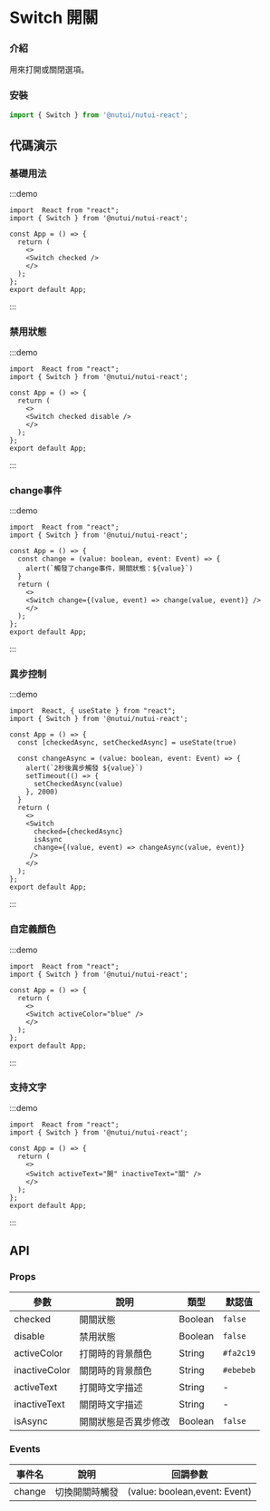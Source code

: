 #  Switch 開關

### 介紹

用來打開或關閉選項。

### 安裝

```ts
import { Switch } from '@nutui/nutui-react';
```

## 代碼演示

### 基礎用法

:::demo
```tsx
import  React from "react";
import { Switch } from '@nutui/nutui-react';

const App = () => {
  return ( 
    <>   
    <Switch checked />
    </>
  );
};  
export default App;

```
:::


### 禁用狀態

:::demo
```tsx
import  React from "react";
import { Switch } from '@nutui/nutui-react';

const App = () => {
  return ( 
    <>   
    <Switch checked disable />
    </>
  );
};  
export default App;

```
:::

### change事件

:::demo
```tsx
import  React from "react";
import { Switch } from '@nutui/nutui-react';

const App = () => {
  const change = (value: boolean, event: Event) => {
    alert(`觸發了change事件，開關狀態：${value}`)
  }
  return ( 
    <>   
    <Switch change={(value, event) => change(value, event)} />
    </>
  );
};  
export default App;

```
:::
### 異步控制

:::demo
```tsx
import  React, { useState } from "react";
import { Switch } from '@nutui/nutui-react';

const App = () => {
  const [checkedAsync, setCheckedAsync] = useState(true)
  
  const changeAsync = (value: boolean, event: Event) => {
    alert(`2秒後異步觸發 ${value}`)
    setTimeout(() => {
      setCheckedAsync(value)
    }, 2000)
  }
  return ( 
    <>   
    <Switch
      checked={checkedAsync}
      isAsync
      change={(value, event) => changeAsync(value, event)}
     />
    </>
  );
};  
export default App;

```
:::
### 自定義顏色

:::demo
```tsx
import  React from "react";
import { Switch } from '@nutui/nutui-react';

const App = () => {
  return ( 
    <>   
    <Switch activeColor="blue" />
    </>
  );
};  
export default App;

```
:::
### 支持文字

:::demo
```tsx
import  React from "react";
import { Switch } from '@nutui/nutui-react';

const App = () => {
  return ( 
    <>   
    <Switch activeText="開" inactiveText="關" />
    </>
  );
};  
export default App;

```
:::




## API

### Props

| 參數           | 說明             | 類型    | 默認值                |
|----------------|------------------|---------|-----------------------|
| checked        | 開關狀態         | Boolean | `false`               |
| disable        | 禁用狀態         | Boolean | `false`               |
| activeColor   | 打開時的背景顏色 | String  | `#fa2c19`    |
| inactiveColor | 關閉時的背景顏色 | String  | `#ebebeb` |
| activeText    | 打開時文字描述   | String  | -                     |
| inactiveText  | 關閉時文字描述   | String  | -                     |
| isAsync  | 開關狀態是否異步修改   | Boolean  | `false`                     |


### Events

| 事件名 | 說明           | 回調參數                      |
|--------|----------------|-------------------------------|
| change | 切換開關時觸發 | (value: boolean,event: Event) |
